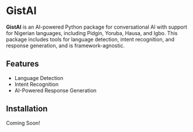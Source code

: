 # GistAI

**GistAI** is an AI-powered Python package for conversational AI with support for Nigerian languages, including Pidgin, Yoruba, Hausa, and Igbo. This package includes tools for language detection, intent recognition, and response generation, and is framework-agnostic.

## Features

-   Language Detection
-   Intent Recognition
-   AI-Powered Response Generation

## Installation

Coming Soon!
